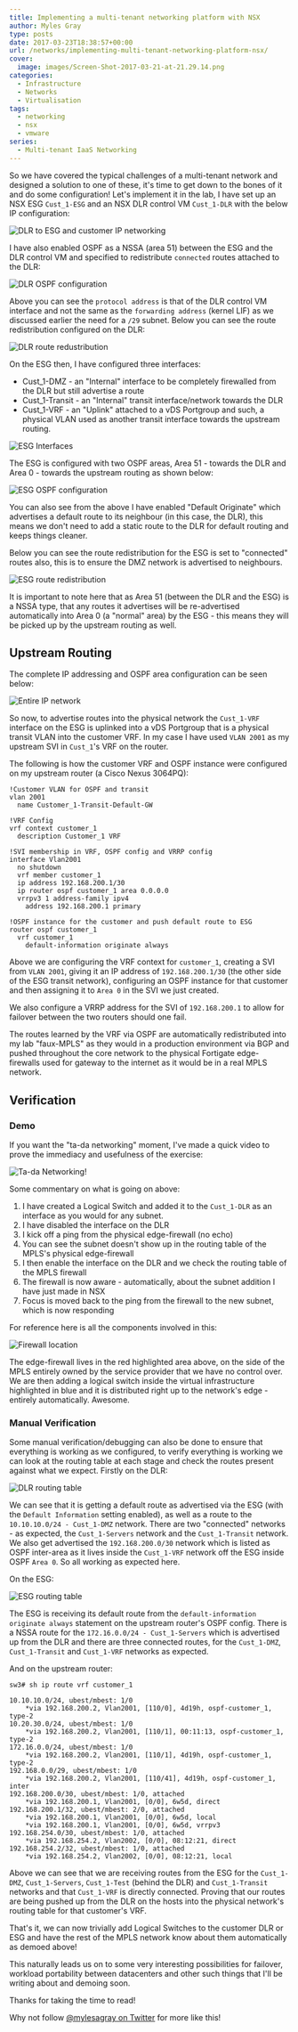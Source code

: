 ```yaml
---
title: Implementing a multi-tenant networking platform with NSX
author: Myles Gray
type: posts
date: 2017-03-23T18:38:57+00:00
url: /networks/implementing-multi-tenant-networking-platform-nsx/
cover:
  image: images/Screen-Shot-2017-03-21-at-21.29.14.png
categories:
  - Infrastructure
  - Networks
  - Virtualisation
tags:
  - networking
  - nsx
  - vmware
series:
  - Multi-tenant IaaS Networking
---
```


So we have covered the typical challenges of a multi-tenant network and designed a solution to one of these, it's time to get down to the bones of it and do some configuration! Let's implement it in the lab, I have set up an NSX ESG `Cust_1-ESG` and an NSX DLR control VM `Cust_1-DLR` with the below IP configuration:

![DLR to ESG and customer IP networking][1] 

I have also enabled OSPF as a NSSA (area 51) between the ESG and the DLR control VM and specified to redistribute `connected` routes attached to the DLR:

![DLR OSPF configuration][2] 

Above you can see the `protocol address` is that of the DLR control VM interface and not the same as the `forwarding address` (kernel LIF) as we discussed earlier the need for a `/29` subnet. Below you can see the route redistribution configured on the DLR:

![DLR route redustribution][3] 

On the ESG then, I have configured three interfaces:

  * Cust_1-DMZ - an "Internal" interface to be completely firewalled from the DLR but still advertise a route
  * Cust_1-Transit - an "Internal" transit interface/network towards the DLR
  * Cust_1-VRF - an "Uplink" attached to a vDS Portgroup and such, a physical VLAN used as another transit interface towards the upstream routing.

![ESG Interfaces][4] 

The ESG is configured with two OSPF areas, Area 51 - towards the DLR and Area 0 - towards the upstream routing as shown below:

![ESG OSPF configuration][5] 

You can also see from the above I have enabled "Default Originate" which advertises a default route to its neighbour (in this case, the DLR), this means we don't need to add a static route to the DLR for default routing and keeps things cleaner.

Below you can see the route redistribution for the ESG is set to "connected" routes also, this is to ensure the DMZ network is advertised to neighbours.

![ESG route redistribution][6] 

It is important to note here that as Area 51 (between the DLR and the ESG) is a NSSA type, that any routes it advertises will be re-advertised automatically into Area 0 (a "normal" area) by the ESG - this means they will be picked up by the upstream routing as well.

## Upstream Routing

The complete IP addressing and OSPF area configuration can be seen below:

![Entire IP network][7] 

So now, to advertise routes into the physical network the `Cust_1-VRF` interface on the ESG is uplinked into a vDS Portgroup that is a physical transit VLAN into the customer VRF. In my case I have used `VLAN 2001` as my upstream SVI in `Cust_1`'s VRF on the router.

The following is how the customer VRF and OSPF instance were configured on my upstream router (a Cisco Nexus 3064PQ):

    !Customer VLAN for OSPF and transit
    vlan 2001
      name Customer_1-Transit-Default-GW
    
    !VRF Config
    vrf context customer_1
      description Customer_1 VRF
    
    !SVI membership in VRF, OSPF config and VRRP config   
    interface Vlan2001
      no shutdown
      vrf member customer_1
      ip address 192.168.200.1/30
      ip router ospf customer_1 area 0.0.0.0
      vrrpv3 1 address-family ipv4
        address 192.168.200.1 primary
    
    !OSPF instance for the customer and push default route to ESG
    router ospf customer_1
      vrf customer_1
        default-information originate always
    

Above we are configuring the VRF context for `customer_1`, creating a SVI from `VLAN 2001`, giving it an IP address of `192.168.200.1/30` (the other side of the ESG transit network), configuring an OSPF instance for that customer and then assigning it to `Area 0` in the SVI we just created.

We also configure a VRRP address for the SVI of `192.168.200.1` to allow for failover between the two routers should one fail.

The routes learned by the VRF via OSPF are automatically redistributed into my lab "faux-MPLS" as they would in a production environment via BGP and pushed throughout the core network to the physical Fortigate edge-firewalls used for gateway to the internet as it would be in a real MPLS network.

## Verification

### Demo

If you want the "ta-da networking" moment, I've made a quick video to prove the immediacy and usefulness of the exercise:

![Ta-da Networking!][8] 

Some commentary on what is going on above:

  1. I have created a Logical Switch and added it to the `Cust_1-DLR` as an interface as you would for any subnet.
  2. I have disabled the interface on the DLR
  3. I kick off a ping from the physical edge-firewall (no echo)
  4. You can see the subnet doesn't show up in the routing table of the MPLS's physical edge-firewall
  5. I then enable the interface on the DLR and we check the routing table of the MPLS firewall
  6. The firewall is now aware - automatically, about the subnet addition I have just made in NSX
  7. Focus is moved back to the ping from the firewall to the new subnet, which is now responding

For reference here is all the components involved in this:

![Firewall location][9] 

The edge-firewall lives in the red highlighted area above, on the side of the MPLS entirely owned by the service provider that we have no control over. We are then adding a logical switch inside the virtual infrastructure highlighted in blue and it is distributed right up to the network's edge - entirely automatically. Awesome.

### Manual Verification

Some manual verification/debugging can also be done to ensure that everything is working as we configured, to verify everything is working we can look at the routing table at each stage and check the routes present against what we expect. Firstly on the DLR:

![DLR routing table][10] 

We can see that it is getting a default route as advertised via the ESG (with the `Default Information` setting enabled), as well as a route to the `10.10.10.0/24 - Cust_1-DMZ` network. There are two "connected" networks - as expected, the `Cust_1-Servers` network and the `Cust_1-Transit` network. We also get advertised the `192.168.200.0/30` network which is listed as OSPF inter-area as it lives inside the `Cust_1-VRF` network off the ESG inside OSPF `Area 0`. So all working as expected here.

On the ESG:

![ESG routing table][11] 

The ESG is receiving its default route from the `default-information originate always` statement on the upstream router's OSPF config. There is a NSSA route for the `172.16.0.0/24 - Cust_1-Servers` which is advertised up from the DLR and there are three connected routes, for the `Cust_1-DMZ`, `Cust_1-Transit` and `Cust_1-VRF` networks as expected.

And on the upstream router:

    sw3# sh ip route vrf customer_1
    
    10.10.10.0/24, ubest/mbest: 1/0
        *via 192.168.200.2, Vlan2001, [110/0], 4d19h, ospf-customer_1, type-2
    10.20.30.0/24, ubest/mbest: 1/0
        *via 192.168.200.2, Vlan2001, [110/1], 00:11:13, ospf-customer_1, type-2
    172.16.0.0/24, ubest/mbest: 1/0
        *via 192.168.200.2, Vlan2001, [110/1], 4d19h, ospf-customer_1, type-2
    192.168.0.0/29, ubest/mbest: 1/0
        *via 192.168.200.2, Vlan2001, [110/41], 4d19h, ospf-customer_1, inter
    192.168.200.0/30, ubest/mbest: 1/0, attached
        *via 192.168.200.1, Vlan2001, [0/0], 6w5d, direct
    192.168.200.1/32, ubest/mbest: 2/0, attached
        *via 192.168.200.1, Vlan2001, [0/0], 6w5d, local
        *via 192.168.200.1, Vlan2001, [0/0], 6w5d, vrrpv3
    192.168.254.0/30, ubest/mbest: 1/0, attached
        *via 192.168.254.2, Vlan2002, [0/0], 08:12:21, direct
    192.168.254.2/32, ubest/mbest: 1/0, attached
        *via 192.168.254.2, Vlan2002, [0/0], 08:12:21, local
    

Above we can see that we are receiving routes from the ESG for the `Cust_1-DMZ`, `Cust_1-Servers`, `Cust_1-Test` (behind the DLR) and `Cust_1-Transit` networks and that `Cust_1-VRF` is directly connected. Proving that our routes are being pushed up from the DLR on the hosts into the physical network's routing table for that customer's VRF.

That's it, we can now trivially add Logical Switches to the customer DLR or ESG and have the rest of the MPLS network know about them automatically as demoed above!

This naturally leads us on to some very interesting possibilities for failover, workload portability between datacenters and other such things that I'll be writing about and demoing soon.

Thanks for taking the time to read!

Why not follow [@mylesagray on Twitter][12] for more like this!

 [1]: images/image-1-1.png
 [2]: images/Screen-Shot-2017-03-21-at-20.11.41.png
 [3]: images/Screen-Shot-2017-03-21-at-20.14.05.png
 [4]: images/Screen-Shot-2017-03-21-at-20.27.39.png
 [5]: images/Screen-Shot-2017-03-21-at-20.29.55.png
 [6]: images/Screen-Shot-2017-03-21-at-20.32.11.png
 [7]: images/image.png
 [8]: images/Ta-Da-Networking.gif
 [9]: images/Whole-network-distribution.png
 [10]: images/Screen-Shot-2017-03-21-at-21.28.57.png
 [11]: images/Screen-Shot-2017-03-21-at-21.29.14.png
 [12]: https://twitter.com/mylesagray